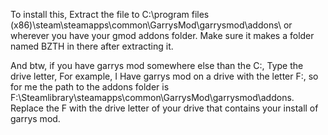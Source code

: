 To install this, Extract the file to C:\program files (x86)\steam\steamapps\common\GarrysMod\garrysmod\addons\ or wherever you have your gmod addons folder. Make sure it makes a folder named BZTH in there after extracting it.

And btw, if you have garrys mod somewhere else than the C:, Type the drive letter, For example, I Have garrys mod on a drive with the letter F:, so for me the path to the addons folder is F:\Steamlibrary\steamapps\common\GarrysMod\garrysmod\addons\. Replace the F with the drive letter of your drive that contains your install of garrys mod.
